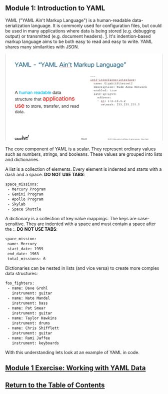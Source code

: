 ## Module 1: Introduction to YAML

YAML ("YAML Ain't Markup Language") is a human-readable data-serialization language. It is commonly used for configuration files, but could be used in many applications where data is being stored (e.g. debugging output) or transmitted (e.g. document headers). [1](https://en.wikipedia.org/wiki/YAML). It's indention-based markup language aims to be both easy to read and easy to write. YAML shares many similarities with JSON.

![YAML](images/1512_Self_2_Img1.png)

The core component of YAML is a scalar. They represent ordinary values such as numbers, strings, and booleans. These values are grouped into lists and dictionaries. 

A list is a collection of elements. Every element is indented and starts with a dash and a space. **DO NOT USE TABS**:

```
space_missions:
 - Mercury Program
 - Gemini Program
 - Apollo Program
 - Skylab
 - Space Shuttle
```

A dictionary is a collection of key:value mappings. The keys are case-sensitive. They are indented with a space and must contain a space after the :. **DO NOT USE TABS**:

```
space_mission:
 name: Mercury
 start_date: 1959
 end_date: 1963
 total_missions: 6
```

Dictionaries can be nested in lists (and vice versa) to create more complex data structures:

```
foo_fighters:
 - name: Dave Grohl
   instrument: guitar
 - name: Nate Mandel
   instrument: bass
 - name: Pat Smear
   instrument: guitar
 - name: Taylor Hawkins
   instrument: drums
 - name: Chris Shifflett
   instrument: guitar
 - name: Rami Jaffee
   instrument: keyboards
```

With this understanding lets look at an example of YAML in code.


## [Module 1 Exercise: Working with YAML Data](DEVWKS_1512_3.md)
## [Return to the Table of Contents](../../README.md)
 